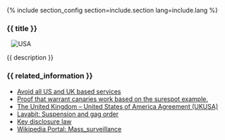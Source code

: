 {% include section_config section=include.section lang=include.lang %}

<h3 id="usa" class="anchor">{{ title }}</h3>

<img src="/assets/img/layout/USA.png" class="img-fluid float-right" alt="USA" style="margin-left:10px;">

{{ description }}

### {{ related_information }}

- [Avoid all US and UK based services](https://www.bestvpn.com/the-ultimate-privacy-guide/#avoidus)
- [Proof that warrant canaries work based on the surespot example.](https://en.wikipedia.org/wiki/Surespot#History)
- [The United Kingdom – United States of America Agreement (UKUSA)](https://en.wikipedia.org/wiki/UKUSA_Agreement)
- [Lavabit: Suspension and gag order](https://en.wikipedia.org/wiki/Lavabit#Suspension_and_gag_order)
- [Key disclosure law](https://en.wikipedia.org/wiki/Key_disclosure_law)
- [Wikipedia Portal: Mass_surveillance](https://en.wikipedia.org/wiki/Portal:Mass_surveillance)

